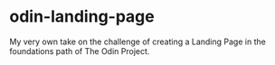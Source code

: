 # odin-landing-page
My very own take on the challenge of creating a Landing Page in the foundations path of The Odin Project.
